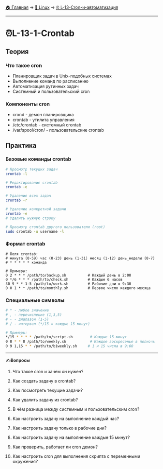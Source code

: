 [🏠 Главная](../../README.md) → [🐧 Linux](../../README.md#-linux) → [⏰ L-13-Cron-и-автоматизация](../../README.md#-l-13-cron-и-автоматизация)

---

# ⏰L-13-1-Crontab

## Теория

### Что такое cron
- Планировщик задач в Unix-подобных системах
- Выполнение команд по расписанию
- Автоматизация рутинных задач
- Системный и пользовательский cron

### Компоненты cron
- crond - демон планировщика
- crontab - утилита управления
- /etc/crontab - системный crontab
- /var/spool/cron/ - пользовательские crontab

## Практика

### Базовые команды crontab
```bash
# Просмотр текущих задач
crontab -l

# Редактирование crontab
crontab -e

# Удаление всех задач
crontab -r

# Удаление конкретной задачи
crontab -e
# Удалить нужную строку

# Просмотр crontab другого пользователя (root)
sudo crontab -u username -l
```

### Формат crontab
```
# Поля crontab:
# минута (0-59) час (0-23) день (1-31) месяц (1-12) день_недели (0-7)
# * * * * * команда

# Примеры:
0 2 * * * /path/to/backup.sh          # Каждый день в 2:00
0 */6 * * * /path/to/check.sh         # Каждые 6 часов
30 9 * * 1-5 /path/to/work.sh         # Рабочие дни в 9:30
0 0 1 * * /path/to/monthly.sh         # Первое число каждого месяца
```

### Специальные символы
```bash
# * - любое значение
# , - перечисление (1,3,5)
# - - диапазон (1-5)
# / - интервал (*/15 = каждые 15 минут)

# Примеры:
*/15 * * * * /path/to/script.sh        # Каждые 15 минут
0 0 * * 0 /path/to/weekly.sh           # Каждое воскресенье в полночь
0 9 1,15 * * /path/to/biweekly.sh     # 1 и 15 числа в 9:00
```

---

✍️**Вопросы**

1. Что такое cron и зачем он нужен?

2. Как создать задачу в crontab?

3. Как посмотреть текущие задачи?

4. Как удалить задачу из crontab?

5. В чём разница между системным и пользовательским cron?

6. Как настроить задачу на выполнение каждый час?

7. Как настроить задачу только в рабочие дни?

8. Как настроить задачу на выполнение каждые 15 минут?

9. Как проверить, работает ли cron демон?

10. Как настроить cron для выполнения скрипта с переменными окружения?
